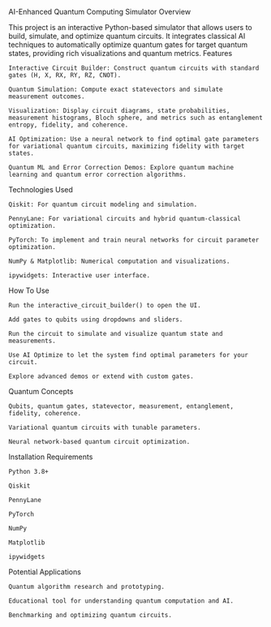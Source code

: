 AI-Enhanced Quantum Computing Simulator
Overview

This project is an interactive Python-based simulator that allows users to build, simulate, and optimize quantum circuits. It integrates classical AI techniques to automatically optimize quantum gates for target quantum states, providing rich visualizations and quantum metrics.
Features

    Interactive Circuit Builder: Construct quantum circuits with standard gates (H, X, RX, RY, RZ, CNOT).

    Quantum Simulation: Compute exact statevectors and simulate measurement outcomes.

    Visualization: Display circuit diagrams, state probabilities, measurement histograms, Bloch sphere, and metrics such as entanglement entropy, fidelity, and coherence.

    AI Optimization: Use a neural network to find optimal gate parameters for variational quantum circuits, maximizing fidelity with target states.

    Quantum ML and Error Correction Demos: Explore quantum machine learning and quantum error correction algorithms.

Technologies Used

    Qiskit: For quantum circuit modeling and simulation.

    PennyLane: For variational circuits and hybrid quantum-classical optimization.

    PyTorch: To implement and train neural networks for circuit parameter optimization.

    NumPy & Matplotlib: Numerical computation and visualizations.

    ipywidgets: Interactive user interface.

How To Use

    Run the interactive_circuit_builder() to open the UI.

    Add gates to qubits using dropdowns and sliders.

    Run the circuit to simulate and visualize quantum state and measurements.

    Use AI Optimize to let the system find optimal parameters for your circuit.

    Explore advanced demos or extend with custom gates.

Quantum Concepts

    Qubits, quantum gates, statevector, measurement, entanglement, fidelity, coherence.

    Variational quantum circuits with tunable parameters.

    Neural network-based quantum circuit optimization.

Installation Requirements

    Python 3.8+

    Qiskit

    PennyLane

    PyTorch

    NumPy

    Matplotlib

    ipywidgets

Potential Applications

    Quantum algorithm research and prototyping.

    Educational tool for understanding quantum computation and AI.

    Benchmarking and optimizing quantum circuits.
